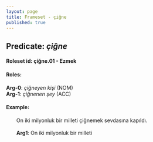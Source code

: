 ```yaml
---
layout: page
title: Frameset - çiğne
published: true
---
```

<h2>Predicate: <i>çiğne</i></h2>
<h4>Roleset id: çiğne.01 - Ezmek<br>
<h4>Roles:</h4>
<b>Arg-0</b>: <i>çiğneyen kişi</i>  (NOM) <br>
<b>Arg-1</b>: <i>çiğnenen şey</i>  (ACC) <br>
<h4>Example:</h4>
&emsp;&emsp;On iki milyonluk bir milleti çiğnemek sevdasına kapıldı.<br><br>
&emsp;&emsp;<b>Arg1</b>:  On iki milyonluk bir milleti<br>

